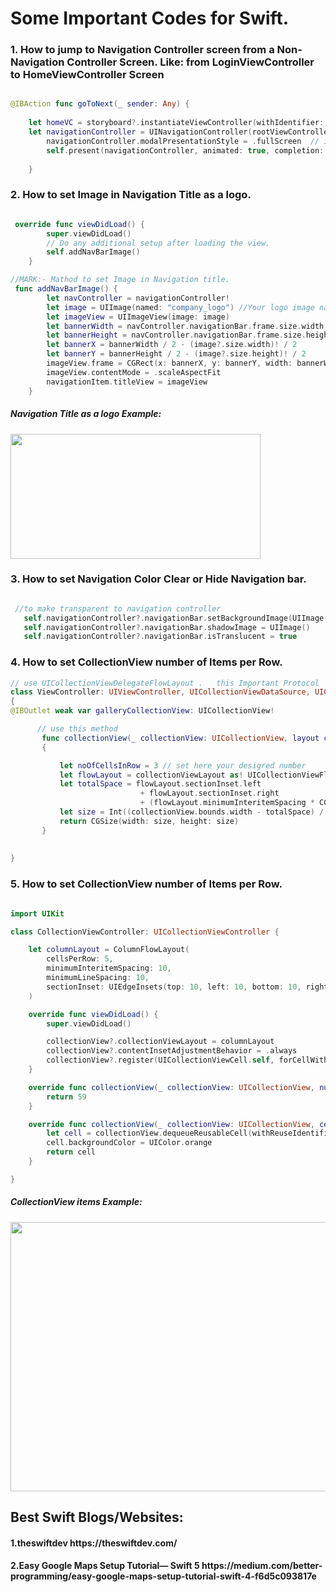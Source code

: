 # Some Important Codes for Swift.

<h3> 1. How to jump to Navigation Controller screen from a Non- Navigation Controller Screen.
   Like: from LoginViewController to HomeViewController Screen  </h3>
   
   
```Swift

@IBAction func goToNext(_ sender: Any) {
  
    let homeVC = storyboard?.instantiateViewController(withIdentifier: "HomeViewController") as! HomeViewController
    let navigationController = UINavigationController(rootViewController: homeVC)
        navigationController.modalPresentationStyle = .fullScreen  // if you are using iOS 13 or more else this line of code is not required.
        self.present(navigationController, animated: true, completion: nil)
        
    }

```

<h3> 2. How to set Image in Navigation Title as a logo.  </h3>

```Swift

 override func viewDidLoad() {
        super.viewDidLoad()
        // Do any additional setup after loading the view.
        self.addNavBarImage()
    }

//MARK:- Mathod to set Image in Navigation title.
 func addNavBarImage() {
        let navController = navigationController!
        let image = UIImage(named: "company_logo") //Your logo image name should be here
        let imageView = UIImageView(image: image)
        let bannerWidth = navController.navigationBar.frame.size.width
        let bannerHeight = navController.navigationBar.frame.size.height
        let bannerX = bannerWidth / 2 - (image?.size.width)! / 2
        let bannerY = bannerHeight / 2 - (image?.size.height)! / 2
        imageView.frame = CGRect(x: bannerX, y: bannerY, width: bannerWidth, height: bannerHeight)
        imageView.contentMode = .scaleAspectFit
        navigationItem.titleView = imageView
    }

```

<h5> Navigation Title as a logo Example:  </h5>
<img src="https://i.stack.imgur.com/JeZZY.png" width="400" height="200">


<h3> 3. How to set Navigation Color Clear or Hide Navigation bar.  </h3>

```Swift

 //to make transparent to navigation controller
   self.navigationController?.navigationBar.setBackgroundImage(UIImage(), for: UIBarMetrics.default)
   self.navigationController?.navigationBar.shadowImage = UIImage()
   self.navigationController?.navigationBar.isTranslucent = true

```

<h3> 4. How to set CollectionView number of Items per Row.  </h3>


```Swift
// use UICollectionViewDelegateFlowLayout .   this Important Protocol
class ViewController: UIViewController, UICollectionViewDataSource, UICollectionViewDelegate, UICollectionViewDelegateFlowLayout
{
@IBOutlet weak var galleryCollectionView: UICollectionView!

      // use this method
       func collectionView(_ collectionView: UICollectionView, layout collectionViewLayout: UICollectionViewLayout, sizeForItemAt indexPath: IndexPath) -> CGSize 
       {

           let noOfCellsInRow = 3 // set here your desigred number
           let flowLayout = collectionViewLayout as! UICollectionViewFlowLayout
           let totalSpace = flowLayout.sectionInset.left
                             + flowLayout.sectionInset.right
                             + (flowLayout.minimumInteritemSpacing * CGFloat(noOfCellsInRow - 1))
           let size = Int((collectionView.bounds.width - totalSpace) / CGFloat(noOfCellsInRow))
           return CGSize(width: size, height: size)
       }
 
 
}   

```

<h3> 5. How to set CollectionView number of Items per Row.  </h3>

```Swift

import UIKit

class CollectionViewController: UICollectionViewController {

    let columnLayout = ColumnFlowLayout(
        cellsPerRow: 5,
        minimumInteritemSpacing: 10,
        minimumLineSpacing: 10,
        sectionInset: UIEdgeInsets(top: 10, left: 10, bottom: 10, right: 10)
    )

    override func viewDidLoad() {
        super.viewDidLoad()

        collectionView?.collectionViewLayout = columnLayout
        collectionView?.contentInsetAdjustmentBehavior = .always
        collectionView?.register(UICollectionViewCell.self, forCellWithReuseIdentifier: "Cell")
    }

    override func collectionView(_ collectionView: UICollectionView, numberOfItemsInSection section: Int) -> Int {
        return 59
    }

    override func collectionView(_ collectionView: UICollectionView, cellForItemAt indexPath: IndexPath) -> UICollectionViewCell {
        let cell = collectionView.dequeueReusableCell(withReuseIdentifier: "Cell", for: indexPath)
        cell.backgroundColor = UIColor.orange
        return cell
    }

}

```
<h5> CollectionView items Example:  </h5>
<img src="https://i.stack.imgur.com/O7oAX.png" width="889" height="431">


<h2> Best Swift Blogs/Websites:  </h2>

<h4> 1.theswiftdev https://theswiftdev.com/  </h4>
<h4> 2.Easy Google Maps Setup Tutorial— Swift 5 https://medium.com/better-programming/easy-google-maps-setup-tutorial-swift-4-f6d5c093817e  </h4>

